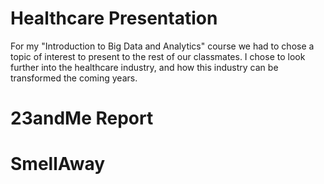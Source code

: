 # Healthcare Presentation
For my "Introduction to Big Data and Analytics" course we had to chose a topic of interest to present to the rest of our classmates. I chose to look further into the healthcare industry, and how this industry can be transformed the coming years.

# 23andMe Report


# SmellAway

